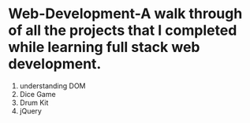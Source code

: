 # Web-Development-A walk through of all the projects that I completed while learning full stack web development. 
1. understanding DOM
2. Dice Game
3. Drum Kit 
4. jQuery
